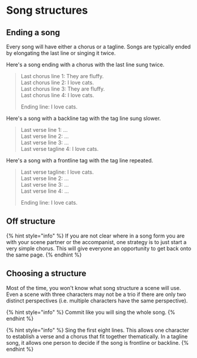 # Song structures

## Ending a song

Every song will have either a chorus or a tagline. Songs are typically ended by elongating the last line or singing it twice.

Here's a song ending with a chorus with the last line sung twice.

> Last chorus line 1: They are fluffy.  
> Last chorus line 2: I love cats.  
> Last chorus line 3: They are fluffy.  
> Last chorus line 4: I love cats.  
>   
> Ending line: I love cats.

Here's a song with a backline tag with the tag line sung slower.

> Last verse line 1: ...  
> Last verse line 2: ...  
> Last verse line 3: ...  
> Last verse tagline 4: I love cats.

Here's a song with a frontline tag with the tag line repeated.

> Last verse tagline: I love cats.  
> Last verse line 2: ...  
> Last verse line 3: ...  
> Last verse line 4: ...  
>   
> Ending line: I love cats.

## Off structure

{% hint style="info" %}
If you are not clear where in a song form you are with your scene partner or the accompanist, one strategy is to just start a very simple chorus. This will give everyone an opportunity to get back onto the same page. 
{% endhint %}

## Choosing a structure

Most of the time, you won't know what song structure a scene will use. Even a scene with three characters may not be a trio if there are only two distinct perspectives \(i.e. multiple characters have the same perspective\).

{% hint style="info" %}
Commit like you will sing the whole song.
{% endhint %}

{% hint style="info" %}
Sing the first eight lines. This allows one character to establish a verse and a chorus that fit together thematically. In a tagline song, it allows one person to decide if the song is frontline or backline.
{% endhint %}

